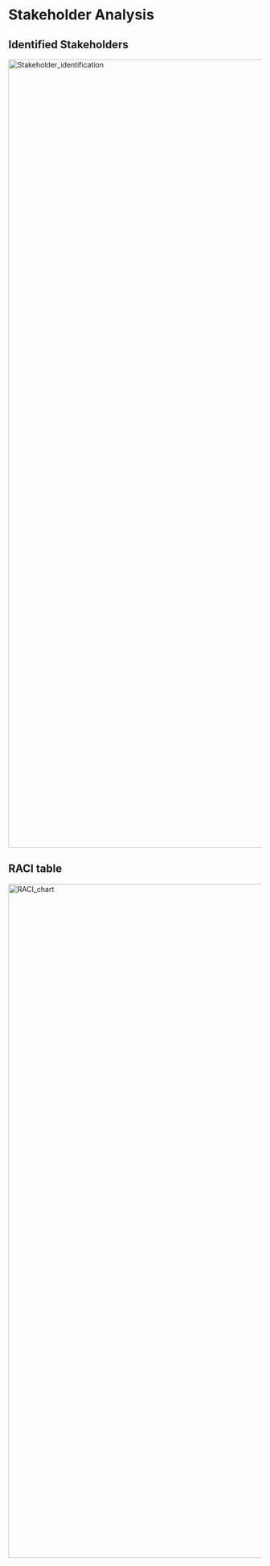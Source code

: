 # Stakeholder Analysis

## Identified Stakeholders
<img width="2143" height="1568" alt="Stakeholder_identification" src="https://github.com/user-attachments/assets/c9194261-1793-4669-ad40-830e9a2b8cdf" />


## RACI table
<img width="1887" height="1341" alt="RACI_chart" src="https://github.com/user-attachments/assets/c948d86a-ad1c-4c85-8474-744505cfa335" />






